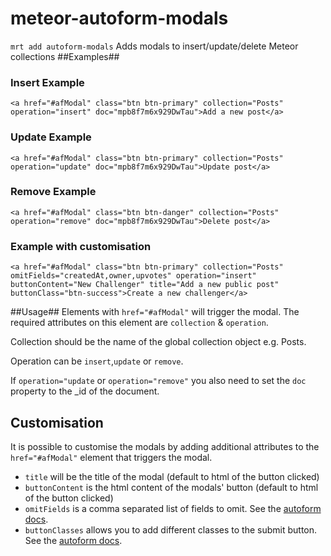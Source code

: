 meteor-autoform-modals
======================
```mrt add autoform-modals```
Adds modals to insert/update/delete Meteor collections
##Examples##
### Insert Example ###
```
<a href="#afModal" class="btn btn-primary" collection="Posts" operation="insert" doc="mpb8f7m6x929DwTau">Add a new post</a>
```
### Update Example ###
```
<a href="#afModal" class="btn btn-primary" collection="Posts" operation="update" doc="mpb8f7m6x929DwTau">Update post</a>
```
### Remove Example ###
```
<a href="#afModal" class="btn btn-danger" collection="Posts" operation="remove" doc="mpb8f7m6x929DwTau">Delete post</a>
```
### Example with customisation ###
```
<a href="#afModal" class="btn btn-primary" collection="Posts" omitFields="createdAt,owner,upvotes" operation="insert" buttonContent="New Challenger" title="Add a new public post" buttonClass="btn-success">Create a new challenger</a>
```
##Usage##
Elements with ```href="#afModal"``` will trigger the modal.
The required attributes on this element are ``collection`` & ``operation``.

Collection should be the name of the global collection object e.g. Posts.

Operation can be ```insert```,```update``` or ```remove```.

If ```operation="update``` or ```operation="remove"``` you also need to set the ```doc``` property to the _id of the document.

## Customisation ##
It is possible to customise the modals by adding additional attributes to the ```href="#afModal"``` element that triggers the modal.
* ```title``` will be the title of the modal (default to html of the button clicked)
* ```buttonContent``` is the html content of the modals' button (default to html of the button clicked)
* ```omitFields``` is a comma separated list of fields to omit. See the [autoform docs](https://github.com/aldeed/meteor-autoform).
* ```buttonClasses``` allows you to add different classes to the submit button. See the [autoform docs](https://github.com/aldeed/meteor-autoform).
